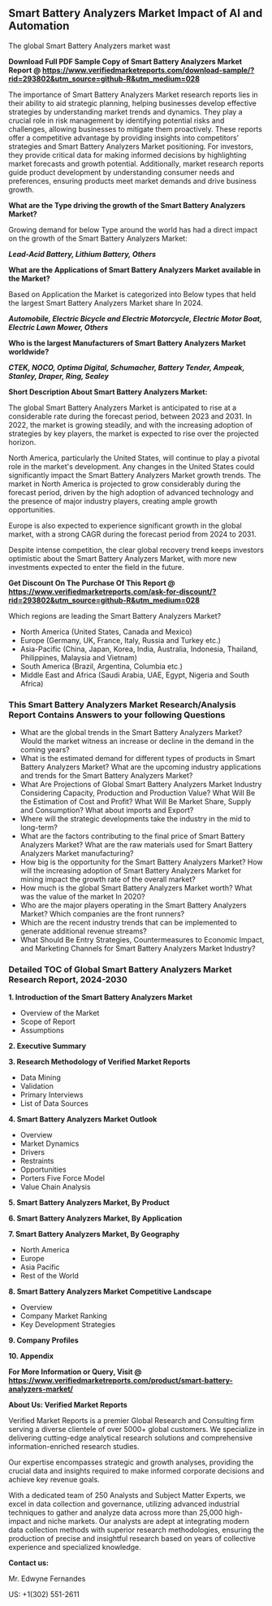 <h2>Smart Battery Analyzers Market Impact of AI and Automation</h2><p>The global Smart Battery Analyzers market wast</p><p id="" class=""><strong>Download Full PDF Sample Copy of Smart Battery Analyzers Market Report @ <a href="https://www.verifiedmarketreports.com/download-sample/?rid=293802&utm_source=github-R&utm_medium=028" target="_blank">https://www.verifiedmarketreports.com/download-sample/?rid=293802&utm_source=github-R&utm_medium=028</a></strong></p><p>The importance of&nbsp;Smart Battery Analyzers Market research reports lies in their ability to aid strategic planning, helping businesses develop effective strategies by understanding market trends and dynamics. They play a crucial role in risk management by identifying potential risks and challenges, allowing businesses to mitigate them proactively. These reports offer a competitive advantage by providing insights into competitors' strategies and Smart Battery Analyzers Market positioning. For investors, they provide critical data for making informed decisions by highlighting market forecasts and growth potential. Additionally, market research reports guide product development by understanding consumer needs and preferences, ensuring products meet market demands and drive business growth.</p><p><strong>What are the&nbsp;Type driving the growth of the Smart Battery Analyzers Market?</strong></p><p id="" class="">Growing demand for below Type around the world has had a direct impact on the growth of the Smart Battery Analyzers Market:</p><em><strong>Lead-Acid Battery, Lithium Battery, Others</strong></em></p><strong>What are the&nbsp;Applications&nbsp;of Smart Battery Analyzers Market available in the Market?</strong></p><p id="" class="">Based on Application the Market is categorized into Below types that held the largest Smart Battery Analyzers Market share In 2024.</p><em><strong>Automobile, Electric Bicycle and Electric Motorcycle, Electric Motor Boat, Electric Lawn Mower, Others</strong></em></p><strong>Who is the largest Manufacturers of Smart Battery Analyzers Market worldwide?</strong></p><p><em><strong>CTEK, NOCO, Optima Digital, Schumacher, Battery Tender, Ampeak, Stanley, Draper, Ring, Sealey</strong></em></p><p id="" class=""><strong>Short Description About Smart Battery Analyzers Market:</strong></p><p>The global Smart Battery Analyzers Market is anticipated to rise at a considerable rate during the forecast period, between 2023 and 2031. In 2022, the market is growing steadily, and with the increasing adoption of strategies by key players, the market is expected to rise over the projected horizon.</p><p>North America, particularly the United States, will continue to play a pivotal role in the market's development. Any changes in the United States could significantly impact the Smart Battery Analyzers Market growth trends. The market in North America is projected to grow considerably during the forecast period, driven by the high adoption of advanced technology and the presence of major industry players, creating ample growth opportunities.</p><p>Europe is also expected to experience significant growth in the global market, with a strong CAGR during the forecast period from 2024 to 2031.</p><p>Despite intense competition, the clear global recovery trend keeps investors optimistic about the Smart Battery Analyzers Market, with more new investments expected to enter the field in the future.</p><p id="" class=""><strong>Get Discount On The Purchase Of This Report @ <a href="https://www.verifiedmarketreports.com/ask-for-discount/?rid=293802&utm_source=github-R&utm_medium=028" target="_blank">https://www.verifiedmarketreports.com/ask-for-discount/?rid=293802&utm_source=github-R&utm_medium=028</a></strong></p>Which regions are leading the Smart Battery Analyzers Market?</p><ul><li>North America (United States, Canada and Mexico)</li><li>Europe (Germany, UK, France, Italy, Russia and Turkey etc.)</li><li>Asia-Pacific (China, Japan, Korea, India, Australia, Indonesia, Thailand, Philippines, Malaysia and Vietnam)</li><li>South America (Brazil, Argentina, Columbia etc.)</li><li>Middle East and Africa (Saudi Arabia, UAE, Egypt, Nigeria and South Africa)</li></ul><h3 id="" class="">This Smart Battery Analyzers Market Research/Analysis Report Contains Answers to your following Questions</h3><ul><li>What are the global trends in the Smart Battery Analyzers Market? Would the market witness an increase or decline in the demand in the coming years?</li><li>What is the estimated demand for different types of products in Smart Battery Analyzers Market? What are the upcoming industry applications and trends for the Smart Battery Analyzers Market?</li><li>What Are Projections of Global Smart Battery Analyzers Market Industry Considering Capacity, Production and Production Value? What Will Be the Estimation of Cost and Profit? What Will Be Market Share, Supply and Consumption? What about imports and Export?</li><li>Where will the strategic developments take the industry in the mid to long-term?</li><li>What are the factors contributing to the final price of Smart Battery Analyzers Market? What are the raw materials used for Smart Battery Analyzers Market manufacturing?</li><li>How big is the opportunity for the Smart Battery Analyzers Market? How will the increasing adoption of Smart Battery Analyzers Market for mining impact the growth rate of the overall market?</li><li>How much is the global Smart Battery Analyzers Market worth? What was the value of the market In 2020?</li><li>Who are the major players operating in the Smart Battery Analyzers Market? Which companies are the front runners?</li><li>Which are the recent industry trends that can be implemented to generate additional revenue streams?</li><li>What Should Be Entry Strategies, Countermeasures to Economic Impact, and Marketing Channels for Smart Battery Analyzers Market Industry?</li></ul><h3 id="" class="">Detailed TOC of Global Smart Battery Analyzers Market Research Report, 2024-2030</h3><p id="" class=""><strong>1. Introduction of the Smart Battery Analyzers Market</strong></p><ul><li>Overview of the Market</li><li>Scope of Report</li><li>Assumptions</li></ul><p id="" class=""><strong>2. Executive Summary</strong></p><p id="" class=""><strong>3. Research Methodology of Verified Market Reports</strong></p><ul><li>Data Mining</li><li>Validation</li><li>Primary Interviews</li><li>List of Data Sources</li></ul><p id="" class=""><strong>4. Smart Battery Analyzers Market Outlook</strong></p><ul><li>Overview</li><li>Market Dynamics</li><li>Drivers</li><li>Restraints</li><li>Opportunities</li><li>Porters Five Force Model</li><li>Value Chain Analysis</li></ul><p id="" class=""><strong>5. Smart Battery Analyzers Market, By Product</strong></p><p id="" class=""><strong>6. Smart Battery Analyzers Market, By Application</strong></p><p id="" class=""><strong>7. Smart Battery Analyzers Market, By Geography</strong></p><ul><li>North America</li><li>Europe</li><li>Asia Pacific</li><li>Rest of the World</li></ul><p id="" class=""><strong>8. Smart Battery Analyzers Market Competitive Landscape</strong></p><ul><li>Overview</li><li>Company Market Ranking</li><li>Key Development Strategies</li></ul><p id="" class=""><strong>9. Company Profiles</strong></p><p id="" class=""><strong>10. Appendix</strong></p><p id="" class=""><strong>For More Information or Query, Visit @ <a href="https://www.verifiedmarketreports.com/product/smart-battery-analyzers-market/" target="_blank">https://www.verifiedmarketreports.com/product/smart-battery-analyzers-market/</a></strong></p><p id="" class=""><strong>About Us: Verified Market Reports</strong></p><p id="" class="">Verified Market Reports is a premier Global Research and Consulting firm serving a diverse clientele of over 5000+ global customers. We specialize in delivering cutting-edge analytical research solutions and comprehensive information-enriched research studies.</p><p id="" class="">Our expertise encompasses strategic and growth analyses, providing the crucial data and insights required to make informed corporate decisions and achieve key revenue goals.</p><p id="" class="">With a dedicated team of 250 Analysts and Subject Matter Experts, we excel in data collection and governance, utilizing advanced industrial techniques to gather and analyze data across more than 25,000 high-impact and niche markets. Our analysts are adept at integrating modern data collection methods with superior research methodologies, ensuring the production of precise and insightful research based on years of collective experience and specialized knowledge.</p><p id="" class=""><strong>Contact us:</strong></p><p id="" class="">Mr. Edwyne Fernandes</p><p id="" class="">US: +1(302) 551-2611</p>